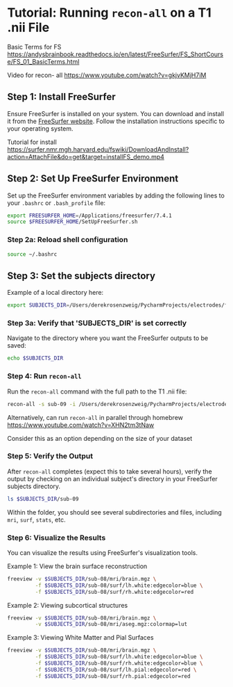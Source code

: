 # Tutorial: Running `recon-all` on a T1 .nii File

Basic Terms for FS 
https://andysbrainbook.readthedocs.io/en/latest/FreeSurfer/FS_ShortCourse/FS_01_BasicTerms.html

Video for recon- all
https://www.youtube.com/watch?v=gkjvKMjH7iM

## Step 1: Install FreeSurfer
Ensure FreeSurfer is installed on your system. You can download and install it from the [FreeSurfer website](https://surfer.nmr.mgh.harvard.edu/fswiki/rel7downloads). Follow the installation instructions specific to your operating system.

Tutorial for install
https://surfer.nmr.mgh.harvard.edu/fswiki/DownloadAndInstall?action=AttachFile&do=get&target=installFS_demo.mp4

## Step 2: Set Up FreeSurfer Environment
Set up the FreeSurfer environment variables by adding the following lines to your `.bashrc` or `.bash_profile` file:

```bash
export FREESURFER_HOME=/Applications/freesurfer/7.4.1
source $FREESURFER_HOME/SetUpFreeSurfer.sh
````

### Step 2a: Reload shell configuration 

```bash
source ~/.bashrc
```

## Step 3: Set the subjects directory 

Example of a local directory here: 

```bash
export SUBJECTS_DIR=/Users/derekrosenzweig/PycharmProjects/electrodes/freesurfer_subjects
```

### Step 3a: Verify that 'SUBJECTS_DIR' is set correctly 

Navigate to the directory where you want the FreeSurfer outputs to be saved: 

```bash
echo $SUBJECTS_DIR
```

### Step 4: Run `recon-all`

Run the `recon-all` command with the full path to the T1 .nii file: 

```bash
recon-all -s sub-09 -i /Users/derekrosenzweig/PycharmProjects/electrodes/freesurfer_subjects/sub-09_ses-01_T1.nii -all
```
Alternatively, can run `recon-all` in parallel through homebrew
https://www.youtube.com/watch?v=XHN2tm3tNaw

Consider this as an option depending on the size of your dataset 

### Step 5: Verify the Output 

After `recon-all` completes (expect this to take several hours), verify the output by checking on an individual subject's directory in your FreeSurfer subjects directory.

```bash
ls $SUBJECTS_DIR/sub-09
```
Within the folder, you should see several subdirectories and files, including `mri`, `surf`, `stats`, etc. 

### Step 6: Visualize the Results

You can visualize the results using FreeSurfer's visualization tools. 

Example 1: View the brain surface reconstruction

```bash
freeview -v $SUBJECTS_DIR/sub-08/mri/brain.mgz \
         -f $SUBJECTS_DIR/sub-08/surf/lh.white:edgecolor=blue \
         -f $SUBJECTS_DIR/sub-08/surf/rh.white:edgecolor=red
```

Example 2: Viewing subcortical structures 

```bash
freeview -v $SUBJECTS_DIR/sub-08/mri/brain.mgz \
         -v $SUBJECTS_DIR/sub-08/mri/aseg.mgz:colormap=lut
```

Example 3: Viewing White Matter and Pial Surfaces 

```bash
freeview -v $SUBJECTS_DIR/sub-08/mri/brain.mgz \
         -f $SUBJECTS_DIR/sub-08/surf/lh.white:edgecolor=blue \
         -f $SUBJECTS_DIR/sub-08/surf/rh.white:edgecolor=blue \
         -f $SUBJECTS_DIR/sub-08/surf/lh.pial:edgecolor=red \
         -f $SUBJECTS_DIR/sub-08/surf/rh.pial:edgecolor=red
```

